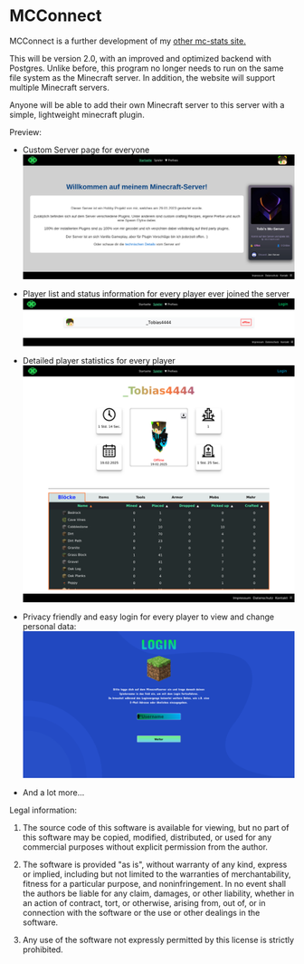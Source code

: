# MCConnect

MCConnect is a further development of my [other mc-stats site.](https://github.com/Tobias-Auer/Full-Stack/tree/main/minecraft_webserver)


This will be version 2.0, with an improved and optimized backend with Postgres.
Unlike before, this program no longer needs to run on the same file system as the Minecraft server.
In addition, the website will support multiple Minecraft servers. 

Anyone will be able to add their own Minecraft server to this server with a simple, lightweight minecraft plugin.

Preview:
- Custom Server page for everyone
![Screenshot](%23readmeImages/Startseite.png)

- Player list and status information for every player ever joined the server
![Screenshot](%23readmeImages/SpielerUebersicht.png)

- Detailed player statistics for every player
![Screenshot](%23readmeImages/SpielerDetails.png)

- Privacy friendly and easy login for every player to view and change personal data:
![Screenshot](%23readmeImages/Login.png)

- And a lot more...

Legal information: 

1. The source code of this software is available for viewing, but no part of this software may be copied, modified, distributed, or used for any commercial purposes without explicit permission from the author.

2. The software is provided "as is", without warranty of any kind, express or implied, including but not limited to the warranties of merchantability, fitness for a particular purpose, and noninfringement. In no event shall the authors be liable for any claim, damages, or other liability, whether in an action of contract, tort, or otherwise, arising from, out of, or in connection with the software or the use or other dealings in the software.

3. Any use of the software not expressly permitted by this license is strictly prohibited.

